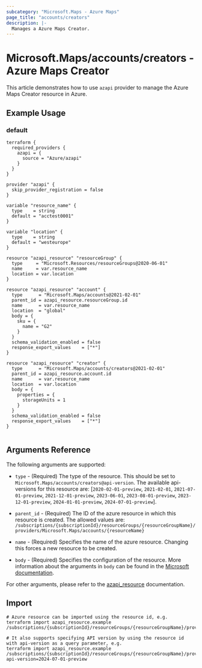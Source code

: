 ```yaml
---
subcategory: "Microsoft.Maps - Azure Maps"
page_title: "accounts/creators"
description: |-
  Manages a Azure Maps Creator.
---
```


# Microsoft.Maps/accounts/creators - Azure Maps Creator

This article demonstrates how to use `azapi` provider to manage the Azure Maps Creator resource in Azure.

## Example Usage

### default

```hcl
terraform {
  required_providers {
    azapi = {
      source = "Azure/azapi"
    }
  }
}

provider "azapi" {
  skip_provider_registration = false
}

variable "resource_name" {
  type    = string
  default = "acctest0001"
}

variable "location" {
  type    = string
  default = "westeurope"
}

resource "azapi_resource" "resourceGroup" {
  type     = "Microsoft.Resources/resourceGroups@2020-06-01"
  name     = var.resource_name
  location = var.location
}

resource "azapi_resource" "account" {
  type      = "Microsoft.Maps/accounts@2021-02-01"
  parent_id = azapi_resource.resourceGroup.id
  name      = var.resource_name
  location  = "global"
  body = {
    sku = {
      name = "G2"
    }
  }
  schema_validation_enabled = false
  response_export_values    = ["*"]
}

resource "azapi_resource" "creator" {
  type      = "Microsoft.Maps/accounts/creators@2021-02-01"
  parent_id = azapi_resource.account.id
  name      = var.resource_name
  location  = var.location
  body = {
    properties = {
      storageUnits = 1
    }
  }
  schema_validation_enabled = false
  response_export_values    = ["*"]
}


```



## Arguments Reference

The following arguments are supported:

* `type` - (Required) The type of the resource. This should be set to `Microsoft.Maps/accounts/creators@api-version`. The available api-versions for this resource are: [`2020-02-01-preview`, `2021-02-01`, `2021-07-01-preview`, `2021-12-01-preview`, `2023-06-01`, `2023-08-01-preview`, `2023-12-01-preview`, `2024-01-01-preview`, `2024-07-01-preview`].

* `parent_id` - (Required) The ID of the azure resource in which this resource is created. The allowed values are:  
  `/subscriptions/{subscriptionId}/resourceGroups/{resourceGroupName}/providers/Microsoft.Maps/accounts/{resourceName}`

* `name` - (Required) Specifies the name of the azure resource. Changing this forces a new resource to be created.

* `body` - (Required) Specifies the configuration of the resource. More information about the arguments in `body` can be found in the [Microsoft documentation](https://learn.microsoft.com/en-us/azure/templates/Microsoft.Maps/accounts/creators?pivots=deployment-language-terraform).

For other arguments, please refer to the [azapi_resource](https://registry.terraform.io/providers/Azure/azapi/latest/docs/resources/resource) documentation.

## Import

 ```shell
 # Azure resource can be imported using the resource id, e.g.
 terraform import azapi_resource.example /subscriptions/{subscriptionId}/resourceGroups/{resourceGroupName}/providers/Microsoft.Maps/accounts/{resourceName}/creators/{resourceName}
 
 # It also supports specifying API version by using the resource id with api-version as a query parameter, e.g.
 terraform import azapi_resource.example /subscriptions/{subscriptionId}/resourceGroups/{resourceGroupName}/providers/Microsoft.Maps/accounts/{resourceName}/creators/{resourceName}?api-version=2024-07-01-preview
 ```
